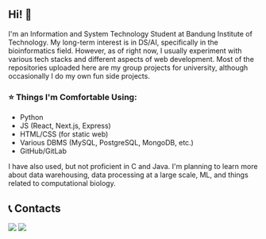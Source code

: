 ## Hi! 👋
I'm an Information and System Technology Student at Bandung Institute of Technology. My long-term interest is in DS/AI, specifically in the bioinformatics field. However, as of right now, I usually experiment with various tech stacks and different aspects of web development. Most of the repositories uploaded here are my group projects for university, although occasionally I do my own fun side projects.

### ⭐ Things I'm Comfortable Using:
- Python
- JS (React, Next.js, Express)
- HTML/CSS (for static web)
- Various DBMS (MySQL, PostgreSQL, MongoDB, etc.)
- GitHub/GitLab
  
I have also used, but not proficient in C and Java.
I'm planning to learn more about data warehousing, data processing at a large scale, ML, and things related to computational biology.

## 📞 Contacts

<a href="https://www.linkedin.com/in/rayhanmp/"><img src="https://img.shields.io/badge/-rayhanmp-blue?style=flat-square&logo=Linkedin&logoColor=white/"></a>
<a href="https://www.instagram.com/rayhanmhw/"><img src="https://img.shields.io/badge/-@rayhanmhw-333333?style=flat-square&logo=instagram&logoColor=white/">

